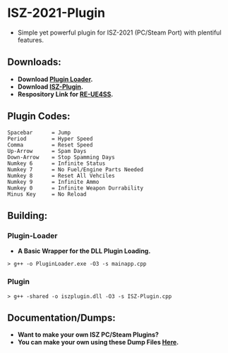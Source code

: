 # ISZ-2021-Plugin
- Simple yet powerful plugin for ISZ-2021 (PC/Steam Port) with plentiful features.

## Downloads:
- **Download [Plugin Loader](https://github.com/Cracko298/ISZ-2021-Plugin/releases/download/v1/PluginLoader.exe).**
- **Download [ISZ-Plugin](https://github.com/Cracko298/ISZ-2021-Plugin/releases/download/v1/iszplugin.dll).**
- **Respository Link for [RE-UE4SS](https://github.com/UE4SS-RE/RE-UE4SS).**





## Plugin Codes:
```
Spacebar      = Jump
Period        = Hyper Speed
Comma         = Reset Speed
Up-Arrow      = Spam Days
Down-Arrow    = Stop Spamming Days
Numkey 6      = Infinite Status
Numkey 7      = No Fuel/Engine Parts Needed
Numkey 8      = Reset All Vehciles
Numkey 9      = Infinite Ammo
Numkey 0      = Infinite Weapon Durrability
Minus Key     = No Reload
```

## Building:

### Plugin-Loader
- **A Basic Wrapper for the DLL Plugin Loading.**
```
> g++ -o PluginLoader.exe -O3 -s mainapp.cpp
```
### Plugin
```
> g++ -shared -o iszplugin.dll -O3 -s ISZ-Plugin.cpp
```


## Documentation/Dumps:
- **Want to make your own ISZ PC/Steam Plugins?**
- **You can make your own using these Dump Files [Here](https://github.com/Cracko298/ISZ-Cheat-Sheet).**

